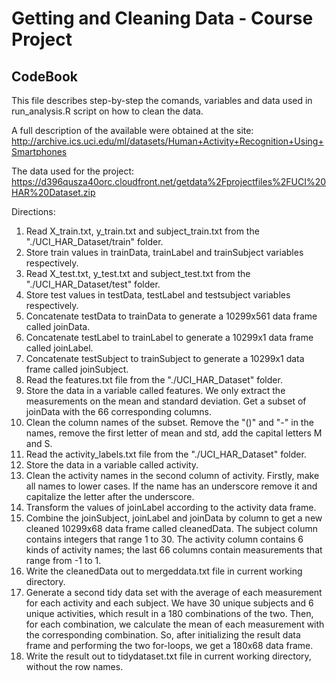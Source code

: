 # Getting and Cleaning Data - Course Project
## CodeBook

This file describes step-by-step the comands, variables and data used in run_analysis.R script on how to clean the data. 

A full description of the available were obtained at the site: http://archive.ics.uci.edu/ml/datasets/Human+Activity+Recognition+Using+Smartphones

The data used for the project:
https://d396qusza40orc.cloudfront.net/getdata%2Fprojectfiles%2FUCI%20HAR%20Dataset.zip

Directions:

1. Read X_train.txt, y_train.txt and subject_train.txt from the "./UCI_HAR_Dataset/train" folder.
2. Store train values in trainData, trainLabel and trainSubject variables respectively.
3. Read X_test.txt, y_test.txt and subject_test.txt from the "./UCI_HAR_Dataset/test" folder.
4. Store test values in testData, testLabel and testsubject variables respectively.
5. Concatenate testData to trainData to generate a 10299x561 data frame called joinData.
6. Concatenate testLabel to trainLabel to generate a 10299x1 data frame called joinLabel.
7. Concatenate testSubject to trainSubject to generate a 10299x1 data frame called joinSubject.
8. Read the features.txt file from the "./UCI_HAR_Dataset" folder.
9. Store the data in a variable called features. We only extract the measurements on the mean and standard deviation. Get a subset of joinData with the 66 corresponding columns.
10. Clean the column names of the subset. Remove the "()" and "-" in the names, remove the first letter of mean and std, add the capital letters M and S.
11. Read the activity_labels.txt file from the "./UCI_HAR_Dataset" folder.
12. Store the data in a variable called activity.
13. Clean the activity names in the second column of activity. Firstly, make all names to lower cases. If the name has an underscore remove it and capitalize the letter after the underscore.
14. Transform the values of joinLabel according to the activity data frame.
15. Combine the joinSubject, joinLabel and joinData by column to get a new cleaned 10299x68 data frame called cleanedData. The subject column contains integers that range 1 to 30. The activity column contains 6 kinds of activity names; the last 66 columns contain measurements that range from -1 to 1.
16. Write the cleanedData out to mergeddata.txt file in current working directory.
17. Generate a second tidy data set with the average of each measurement for each activity and each subject. We have 30 unique subjects and 6 unique activities, which result in a 180 combinations of the two. Then, for each combination, we calculate the mean of each measurement with the corresponding combination. So, after initializing the result data frame and performing the two for-loops, we get a 180x68 data frame.
18. Write the result out to tidydataset.txt file in current working directory, without the row names.